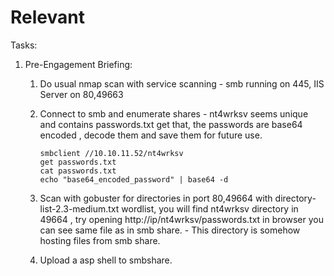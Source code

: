 # Relevant

Tasks:

1.  Pre-Engagement Briefing:

    1. Do usual nmap scan with service scanning - smb running on 445, IIS Server on 80,49663
    2.  Connect to smb and enumerate shares - nt4wrksv seems unique and contains passwords.txt get that, the passwords are base64 encoded , decode them and save them for future use.&#x20;

        ```
        smbclient //10.10.11.52/nt4wrksv
        get passwords.txt
        cat passwords.txt 
        echo "base64_encoded_password" | base64 -d
        ```


    3. Scan with gobuster for directories in port 80,49664 with directory-list-2.3-medium.txt wordlist, you will find nt4wrksv directory in 49664 , try opening http://ip/nt4wrksv/passwords.txt in browser you can see same file as in smb share. - This directory is somehow hosting files from smb share.
    4. Upload a asp shell to smbshare.

